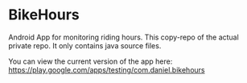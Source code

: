 # BikeHours
Android App for monitoring riding hours. This copy-repo of the actual private repo. It only contains java source files.

You can view the current version of the app here: https://play.google.com/apps/testing/com.daniel.bikehours
